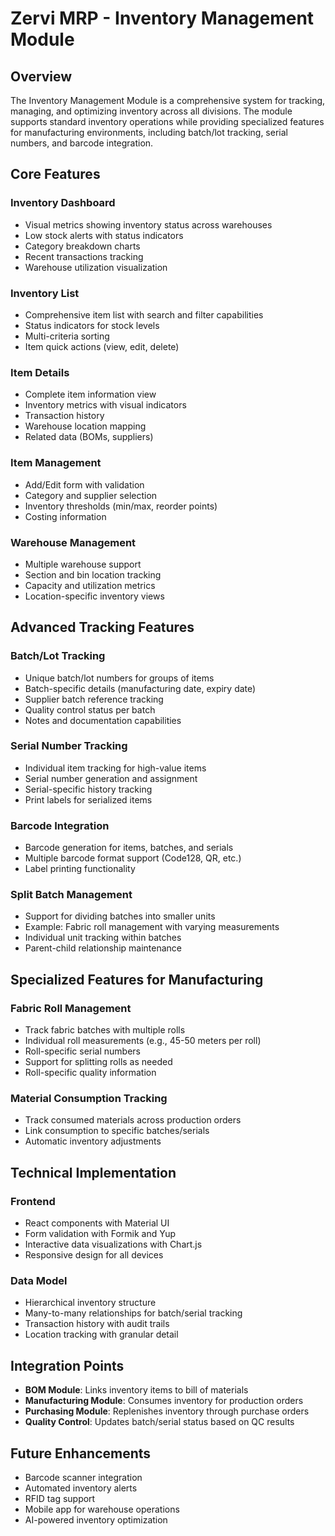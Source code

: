 # Zervi MRP - Inventory Management Module

## Overview

The Inventory Management Module is a comprehensive system for tracking, managing, and optimizing inventory across all divisions. The module supports standard inventory operations while providing specialized features for manufacturing environments, including batch/lot tracking, serial numbers, and barcode integration.

## Core Features

### Inventory Dashboard

- Visual metrics showing inventory status across warehouses
- Low stock alerts with status indicators
- Category breakdown charts
- Recent transactions tracking
- Warehouse utilization visualization

### Inventory List

- Comprehensive item list with search and filter capabilities
- Status indicators for stock levels
- Multi-criteria sorting
- Item quick actions (view, edit, delete)

### Item Details

- Complete item information view
- Inventory metrics with visual indicators
- Transaction history
- Warehouse location mapping
- Related data (BOMs, suppliers)

### Item Management

- Add/Edit form with validation
- Category and supplier selection
- Inventory thresholds (min/max, reorder points)
- Costing information

### Warehouse Management

- Multiple warehouse support
- Section and bin location tracking
- Capacity and utilization metrics
- Location-specific inventory views

## Advanced Tracking Features

### Batch/Lot Tracking

- Unique batch/lot numbers for groups of items
- Batch-specific details (manufacturing date, expiry date)
- Supplier batch reference tracking
- Quality control status per batch
- Notes and documentation capabilities

### Serial Number Tracking

- Individual item tracking for high-value items
- Serial number generation and assignment
- Serial-specific history tracking
- Print labels for serialized items

### Barcode Integration

- Barcode generation for items, batches, and serials
- Multiple barcode format support (Code128, QR, etc.)
- Label printing functionality

### Split Batch Management

- Support for dividing batches into smaller units
- Example: Fabric roll management with varying measurements
- Individual unit tracking within batches
- Parent-child relationship maintenance

## Specialized Features for Manufacturing

### Fabric Roll Management

- Track fabric batches with multiple rolls
- Individual roll measurements (e.g., 45-50 meters per roll)
- Roll-specific serial numbers
- Support for splitting rolls as needed
- Roll-specific quality information

### Material Consumption Tracking

- Track consumed materials across production orders
- Link consumption to specific batches/serials
- Automatic inventory adjustments

## Technical Implementation

### Frontend

- React components with Material UI
- Form validation with Formik and Yup
- Interactive data visualizations with Chart.js
- Responsive design for all devices

### Data Model

- Hierarchical inventory structure
- Many-to-many relationships for batch/serial tracking
- Transaction history with audit trails
- Location tracking with granular detail

## Integration Points

- **BOM Module**: Links inventory items to bill of materials
- **Manufacturing Module**: Consumes inventory for production orders
- **Purchasing Module**: Replenishes inventory through purchase orders
- **Quality Control**: Updates batch/serial status based on QC results

## Future Enhancements

- Barcode scanner integration
- Automated inventory alerts
- RFID tag support
- Mobile app for warehouse operations
- AI-powered inventory optimization
